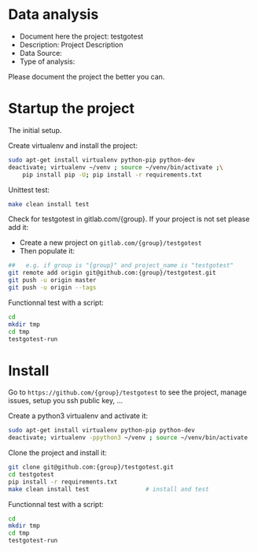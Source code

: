 # Data analysis
- Document here the project: testgotest
- Description: Project Description
- Data Source:
- Type of analysis:

Please document the project the better you can.

# Startup the project

The initial setup.

Create virtualenv and install the project:
```bash
sudo apt-get install virtualenv python-pip python-dev
deactivate; virtualenv ~/venv ; source ~/venv/bin/activate ;\
    pip install pip -U; pip install -r requirements.txt
```

Unittest test:
```bash
make clean install test
```

Check for testgotest in gitlab.com/{group}.
If your project is not set please add it:

- Create a new project on `gitlab.com/{group}/testgotest`
- Then populate it:

```bash
##   e.g. if group is "{group}" and project_name is "testgotest"
git remote add origin git@github.com:{group}/testgotest.git
git push -u origin master
git push -u origin --tags
```

Functionnal test with a script:

```bash
cd
mkdir tmp
cd tmp
testgotest-run
```

# Install

Go to `https://github.com/{group}/testgotest` to see the project, manage issues,
setup you ssh public key, ...

Create a python3 virtualenv and activate it:

```bash
sudo apt-get install virtualenv python-pip python-dev
deactivate; virtualenv -ppython3 ~/venv ; source ~/venv/bin/activate
```

Clone the project and install it:

```bash
git clone git@github.com:{group}/testgotest.git
cd testgotest
pip install -r requirements.txt
make clean install test                # install and test
```
Functionnal test with a script:

```bash
cd
mkdir tmp
cd tmp
testgotest-run
```
